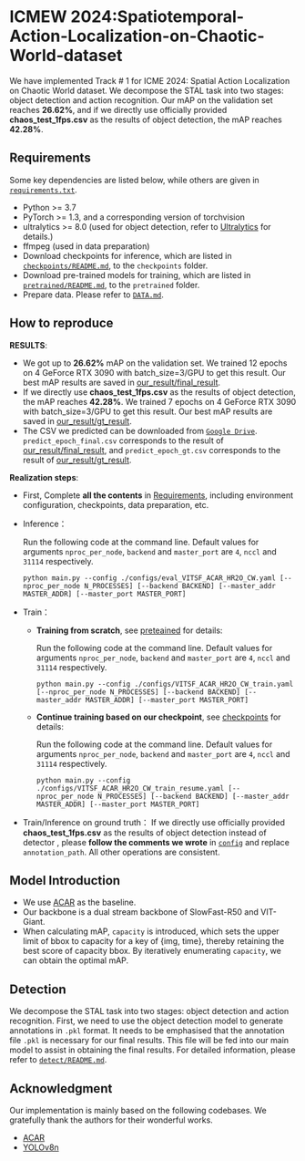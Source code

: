# ICMEW 2024:Spatiotemporal-Action-Localization-on-Chaotic-World-dataset 
We have implemented Track # 1 for ICME 2024: Spatial Action Localization on Chaotic World dataset. We decompose the STAL task into two stages: object detection and action recognition. Our mAP on the validation set reaches **26.62%**, and if we directly use officially provided  **chaos_test_1fps.csv** as the results of object detection, the mAP reaches **42.28%**.


## Requirements<a id="Requirements"></a>

Some key dependencies are listed below, while others are given in [`requirements.txt`](https://github.com/jfightyr/Spatiotemporal-Action-Localization-on-Chaotic-World-dataset/blob/main/requirements.txt).

- Python >= 3.7
- PyTorch >= 1.3, and a corresponding version of torchvision
- ultralytics >= 8.0 (used for object detection, refer to [Ultralytics](https://github.com/ultralytics) for details.)
- ffmpeg (used in data preparation)
- Download checkpoints for inference, which are listed in [`checkpoints/README.md`](https://github.com/jfightyr/Spatiotemporal-Action-Localization-on-Chaotic-World-dataset/blob/main/checkpoints/README.md), to the `checkpoints` folder.
- Download pre-trained models for training, which are listed in [`pretrained/README.md`](https://github.com/jfightyr/Spatiotemporal-Action-Localization-on-Chaotic-World-dataset/blob/main/pretrained/README.md), to the `pretrained` folder.
- Prepare data. Please refer to [`DATA.md`](https://github.com/jfightyr/Spatiotemporal-Action-Localization-on-Chaotic-World-dataset/blob/main/DATA.md).


## How to reproduce

**RESULTS**: 
- We got up to **26.62%** mAP on the validation set. We trained 12 epochs on 4 GeForce RTX 3090 with batch_size=3/GPU to get this result. Our best mAP results are saved in [our_result/final_result](https://github.com/jfightyr/Spatiotemporal-Action-Localization-on-Chaotic-World-dataset/blob/main/our_result/final_result).
- If we directly use **chaos_test_1fps.csv** as the results of object detection, the mAP reaches **42.28%**. We trained 7 epochs on 4 GeForce RTX 3090 with batch_size=3/GPU to get this result. Our best mAP results are saved in [our_result/gt_result](https://github.com/jfightyr/Spatiotemporal-Action-Localization-on-Chaotic-World-dataset/blob/main/our_result/gt_result).
- The CSV we predicted can be downloaded from [`Google Drive`](https://drive.google.com/drive/folders/12JQYCU9fPKJvqqgFGpSm8egXygCwCh01?usp=sharing ). `predict_epoch_final.csv` corresponds to the result of [our_result/final_result](https://github.com/jfightyr/Spatiotemporal-Action-Localization-on-Chaotic-World-dataset/blob/main/our_result/final_result), and `predict_epoch_gt.csv` corresponds to the result of [our_result/gt_result](https://github.com/jfightyr/Spatiotemporal-Action-Localization-on-Chaotic-World-dataset/blob/main/our_result/gt_result).


**Realization steps**:

- First, Complete **all the contents** in [Requirements](#Requirements), including environment configuration, checkpoints, data preparation, etc.

- Inference：

  Run the following code at the command line. Default values for arguments `nproc_per_node`, `backend` and `master_port` are `4`, `nccl` and `31114` respectively.

  ```
  python main.py --config ./configs/eval_VITSF_ACAR_HR2O_CW.yaml [--nproc_per_node N_PROCESSES] [--backend BACKEND] [--master_addr MASTER_ADDR] [--master_port MASTER_PORT]
  ```
- Train：
  - **Training from scratch**, see [preteained](https://github.com/jfightyr/Spatiotemporal-Action-Localization-on-Chaotic-World-dataset/blob/main/pretrained/README.md) for details:

    Run the following code at the command line. Default values for arguments `nproc_per_node`, `backend` and `master_port` are `4`, `nccl` and `31114` respectively.

    ```
    python main.py --config ./configs/VITSF_ACAR_HR2O_CW_train.yaml [--nproc_per_node N_PROCESSES] [--backend BACKEND] [--master_addr MASTER_ADDR] [--master_port MASTER_PORT]
    ```
  - **Continue training based on our checkpoint**, see [checkpoints](https://github.com/jfightyr/Spatiotemporal-Action-Localization-on-Chaotic-World-dataset/blob/main/checkpoints/README.md) for details:

    Run the following code at the command line. Default values for arguments `nproc_per_node`, `backend` and `master_port` are `4`, `nccl` and `31114` respectively.

    ```
    python main.py --config ./configs/VITSF_ACAR_HR2O_CW_train_resume.yaml [--nproc_per_node N_PROCESSES] [--backend BACKEND] [--master_addr MASTER_ADDR] [--master_port MASTER_PORT]
    ```
- Train/Inference on ground truth：
  If we directly use officially provided **chaos_test_1fps.csv** as the results of object detection instead of detector , please **follow the comments we wrote** in [`config`](https://github.com/jfightyr/Spatiotemporal-Action-Localization-on-Chaotic-World-dataset/blob/main/configs) and replace `annotation_path`. All other operations are consistent.

## Model Introduction
- We use [ACAR](https://github.com/Siyu-C/ACAR-Net) as the baseline.
- Our backbone is a dual stream backbone of SlowFast-R50 and VIT-Giant.
- When calculating mAP, `capacity` is introduced, which sets the upper limit of bbox to capacity for a key of {img, time}, thereby retaining the best score of capacity bbox. By iteratively enumerating `capacity`, we can obtain the optimal mAP.

## Detection
We decompose the STAL task into two stages: object detection and action recognition. First, we need to use the object detection model to generate annotations in `.pkl` format. It needs to be emphasised that the annotation file `.pkl` is necessary for our final results. This file will be fed into our main model to assist in obtaining the final results. For detailed information, please refer to  [`detect/README.md`](https://github.com/jfightyr/Spatiotemporal-Action-Localization-on-Chaotic-World-dataset/blob/main/detect/README.md).


## Acknowledgment
Our implementation is mainly based on the following codebases. We gratefully thank the authors for their wonderful works.
- [ACAR](https://github.com/Siyu-C/ACAR-Net)
- [YOLOv8n](https://github.com/ultralytics/assets/releases)
